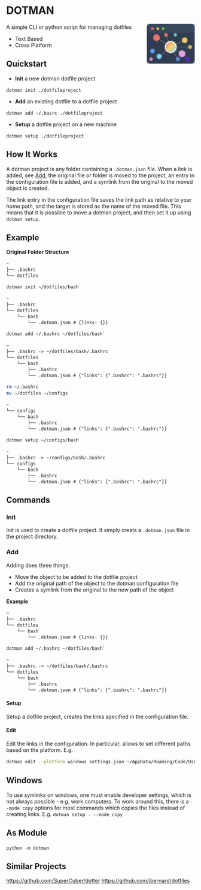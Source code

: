 # DOTMAN

<img align="right" src="./assets/dotman-icon.png" width="128px" style="padding-left:20px"> 

A simple CLI or python script for managing dotfiles

- Text Based 
- Cross Platform

## Quickstart

- **Init** a new dotman dotfile project
```
dotman init ./dotfileproject
```

- **Add** an existing dotfile to a dotfile project
```
dotman add ~/.basrc ./dotfileproject
```

- **Setup** a dotfile project on a new machine
```
dotman setup ./dotfileproject
```

## How It Works
A dotman project is any folder containing a `.dotman.json` file.
When a link is added, see [Add](#add), the original file or folder is moved to the project, 
an entry in the configuration file is added, and 
a symlink from the original to the moved object is created.

The link entry in the configuration file saves the link path as relative to your home path,
and the target is stored as the name of the moved file.
This means that it is possible to move a dotman project, and 
then set it up using `dotman setup`.


## Example

**Original Folder Structure**
```
~
├── .bashrc
└── dotfiles
```

```bash
dotman init ~/dotfiles/bash`
```

```
~
├── .bashrc
└── dotfiles
    └── bash
        └── .dotman.json # {links: {}}
```

```bash
dotman add ~/.bashrc ~/dotfiles/bash`
```

```
~
├── .bashrc -> ~/dotfiles/bash/.bashrc
└── dotfiles
    └── bash
        ├── .bashrc
        └── .dotman.json # {"links": {".bashrc": ".bashrc"}}
```

```bash
rm ~/.bashrc
mv ~/dotfiles ~/configs
```

```
~
└── configs
    └── bash
        ├── .bashrc
        └── .dotman.json # {"links": {".bashrc": ".bashrc"}}
```

```bash
dotman setup ~/configs/bash
```

```
~
├── .bashrc -> ~/configs/bash/.bashrc
└── configs
    └── bash
        ├── .bashrc
        └── .dotman.json # {"links": {".bashrc": ".bashrc"}}
```


## Commands

### Init
Init is used to create a dotfile project.
It simply creats a `.dotman.json` file in the project directory.


### Add
Adding does three things:
- Move the object to be added to the dotfile project
- Add the original path of the object to the dotman configuration file
- Creates a symlink from the original to the new path of the object


**Example**
```
~
├── .bashrc
└── dotfiles
    └── bash
        └── .dotman.json # {links: {}}
```

```bash
dotman add ~/.bashrc ~/dotfiles/bash`
```

```
~
├── .bashrc -> ~/dotfiles/bash/.bashrc
└── dotfiles
    └── bash
        ├── .bashrc
        └── .dotman.json # {"links": {".bashrc": ".bashrc"}}
```

#### Setup
Setup a dotfile project, creates the links specified in the configuration file.

#### Edit
Edit the links in the configuration.
In particular, allows to set different paths based on the platform. 
E.g.
```bash
dotman edit --platform windows settings.json ~/AppData/Roaming/Code/User/settings.json
```

## Windows
To use symlinks on windows, one must enable developer settings, which is not always possible - e.g. work computers.
To work around this, there is a `--mode copy` options for most commands which copies the files instead of creating links.
E.g. `dotman setup . --mode copy`


## As Module
`python -m dotman`

## Similar Projects

https://github.com/SuperCuber/dotter
https://github.com/jbernard/dotfiles
